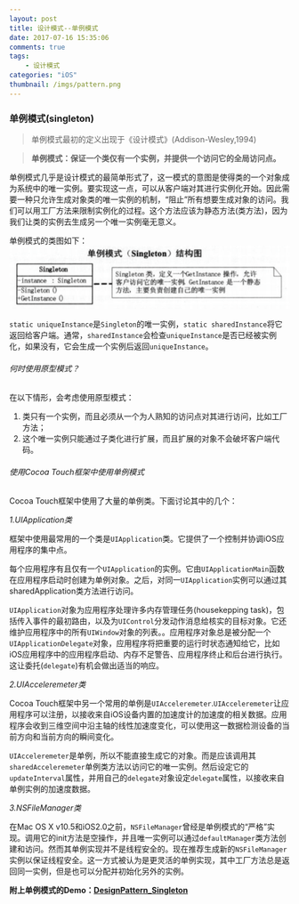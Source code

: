 ```yaml
---
layout: post
title: 设计模式--单例模式
date: 2017-07-16 15:35:06
comments: true
tags:
	- 设计模式
categories: "iOS"
thumbnail: /imgs/pattern.png
---
```


### 单例模式(singleton)
>单例模式最初的定义出现于《设计模式》(Addison-Wesley,1994)

>__单例模式：保证一个类仅有一个实例，并提供一个访问它的全局访问点。__

<!-- more -->

单例模式几乎是设计模式的最简单形式了，这一模式的意图是使得类的一个对象成为系统中的唯一实例。要实现这一点，可以从客户端对其进行实例化开始。因此需要一种只允许生成对象类的唯一实例的机制，“阻止”所有想要生成对象的访问。我们可以用工厂方法来限制实例化的过程。这个方法应该为静态方法(类方法)，因为我们让类的实例去生成另一个唯一实例毫无意义。


单例模式的类图如下：
![单例模式类图](/imgs/singleton.png)

`static uniqueInstance`是`Singleton`的唯一实例，`static sharedInstance`将它返回给客户端。通常，`sharedInstance`会检查`uniqueInstance`是否已经被实例化，如果没有，它会生成一个实例后返回`uniqueInstance`。

###### 何时使用原型模式？
在以下情形，会考虑使用原型模式：
1. 类只有一个实例，而且必须从一个为人熟知的访问点对其进行访问，比如工厂方法；
2. 这个唯一实例只能通过子类化进行扩展，而且扩展的对象不会破坏客户端代码。

###### 使用Cocoa Touch框架中使用单例模式

Cocoa Touch框架中使用了大量的单例类。下面讨论其中的几个：

_1.UIApplication类_

框架中使用最常用的一个类是`UIApplication`类。它提供了一个控制并协调iOS应用程序的集中点。

每个应用程序有且仅有一个`UIApplication`的实例。它由`UIApplicationMain`函数在应用程序启动时创建为单例对象。之后，对同一`UIApplication`实例可以通过其sharedApplication类方法进行访问。

`UIApplication`对象为应用程序处理许多内存管理任务(housekepping task)，包括传入事件的最初路由，以及为`UIControl`分发动作消息给核实的目标对象。它还维护应用程序中的所有`UIWindow`对象的列表。。应用程序对象总是被分配一个`UIApplicationDelegate`对象，应用程序将把重要的运行时状态通知给它，比如iOS应用程序中的应用程序启动、内存不足警告、应用程序终止和后台进行执行。这让委托(`delegate`)有机会做出适当的响应。


_2.UIAcceleremeter类_

Cocoa Touch框架中另一个常用的单例是`UIAcceleremeter`.`UIAcceleremeter`让应用程序可以注册，以接收来自iOS设备内置的加速度计的加速度的相关数据。应用程序会收到三维空间中沿主轴的线性加速度变化，可以使用这一数据检测设备的当前方向和当前方向的瞬间变化。

`UIAcceleremeter`是单例，所以不能直接生成它的对象。而是应该调用其`sharedAcceleremeter`单例类方法以访问它的唯一实例。然后设定它的`updateInterval`属性，并用自己的`delegate`对象设定`delegate`属性，以接收来自单例实例的加速度数据。

_3.NSFileManager类_

在Mac OS X v10.5和iOS2.0之前，`NSFileManager`曾经是单例模式的“严格”实现。调用它的init方法是空操作，并且唯一实例可以通过`defaultManager`类方法创建和访问。然而其单例实现并不是线程安全的。现在推荐生成新的`NSFileManager`实例以保证线程安全。这一方式被认为是更灵活的单例实现，其中工厂方法总是返回同一实例，但是也可以分配并初始化另外的实例。


__附上单例模式的Demo：[DesignPattern_Singleton](https://github.com/RobberJJ/DesignSingleton)__
